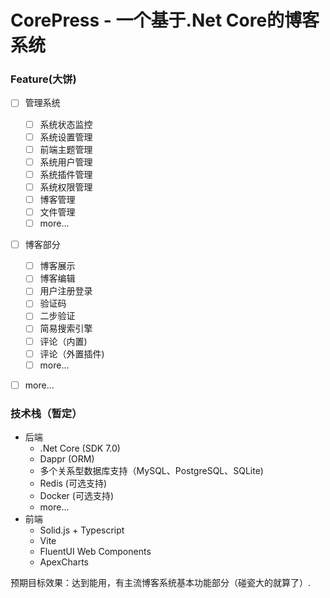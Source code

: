 # **CorePress  -  一个基于.Net Core的博客系统**

### Feature(大饼)

* [ ] 管理系统

  * [ ] 系统状态监控
  * [ ] 系统设置管理
  * [ ] 前端主题管理
  * [ ] 系统用户管理
  * [ ] 系统插件管理
  * [ ] 系统权限管理
  * [ ] 博客管理
  * [ ] 文件管理
  * [ ] more...
* [ ] 博客部分
  * [ ] 博客展示
  * [ ] 博客编辑
  * [ ] 用户注册登录
  * [ ] 验证码
  * [ ] 二步验证
  * [ ] 简易搜索引擎
  * [ ] 评论（内置)
  * [ ] 评论（外置插件)
  * [ ] more...
* [ ] more...

### 技术栈（暂定）

* 后端
  * .Net Core (SDK 7.0)
  * Dappr (ORM)
  * 多个关系型数据库支持（MySQL、PostgreSQL、SQLite)
  * Redis (可选支持)
  * Docker (可选支持)
  * more...
* 前端
  * Solid.js + Typescript
  * Vite
  * FluentUI Web Components
  * ApexCharts

预期目标效果：达到能用，有主流博客系统基本功能部分（碰瓷大的就算了）.

